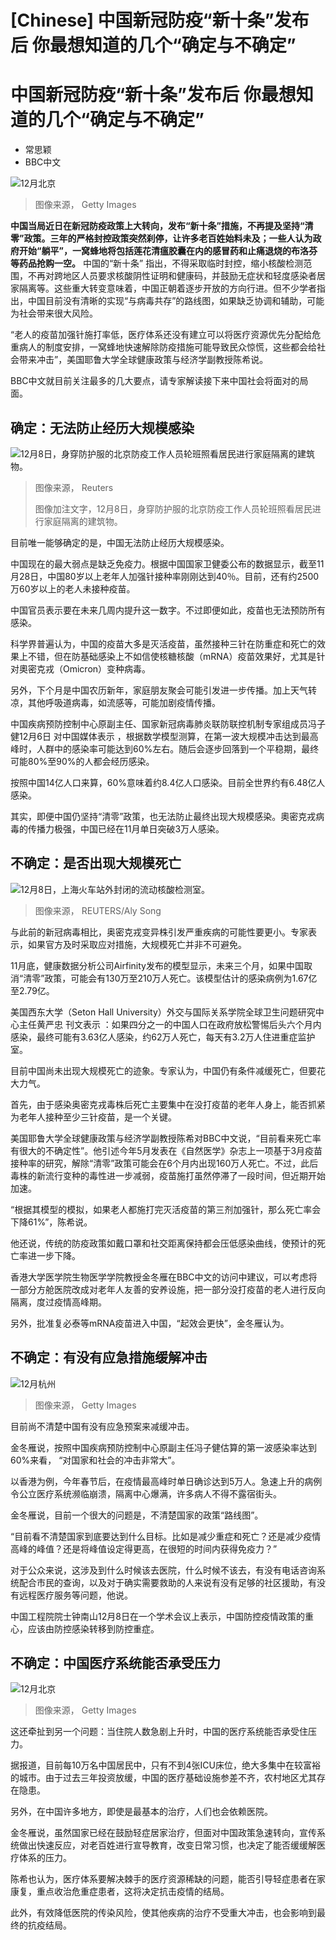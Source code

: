 # [Chinese] 中国新冠防疫“新十条”发布后 你最想知道的几个“确定与不确定”

#  中国新冠防疫“新十条”发布后 你最想知道的几个“确定与不确定”

  * 常思颖 
  * BBC中文 


![12月北京](_127938237_gettyimages-1447639354.jpg)

> 图像来源，  Getty Images

**中国当局近日在新冠防疫政策上大转向，发布“新十条”措施，不再提及坚持“清零”政策。三年的严格封控政策突然刹停，让许多老百姓始料未及；一些人认为政府开始“躺平”，一窝蜂地将包括莲花清瘟胶囊在内的感冒药和止痛退烧的布洛芬等药品抢购一空。**
 中国的“新十条”  指出，不得采取临时封控，缩小核酸检测范围，不再对跨地区人员要求核酸阴性证明和健康码，并鼓励无症状和轻度感染者居家隔离等。这些重大转变意味着，中国正朝着逐步开放的方向行进。但不少学者指出，中国目前没有清晰的实现“与病毒共存”的路线图，如果缺乏协调和辅助，可能为社会带来很大风险。

“老人的疫苗加强针施打率低，医疗体系还没有建立可以将医疗资源优先分配给危重病人的制度安排，一窝蜂地快速解除防疫措施可能导致民众惊慌，这些都会给社会带来冲击”，美国耶鲁大学全球健康政策与经济学副教授陈希说。

BBC中文就目前关注最多的几大要点，请专家解读接下来中国社会将面对的局面。

##  确定：无法防止经历大规模感染

![12月8日，身穿防护服的北京防疫工作人员轮班照看居民进行家庭隔离的建筑物。](_127938562_china_covid.jpg)

> 图像来源，  Reuters
>
> 图像加注文字，12月8日，身穿防护服的北京防疫工作人员轮班照看居民进行家庭隔离的建筑物。

目前唯一能够确定的是，中国无法防止经历大规模感染。

中国现在的最大弱点是缺乏免疫力。根据中国国家卫健委公布的数据显示，截至11月28日，中国80岁以上老年人加强针接种率刚刚达到40％。目前，还有约2500万60岁以上的老人未接种疫苗。

中国官员表示要在未来几周内提升这一数字。不过即便如此，疫苗也无法预防所有感染。

科学界普遍认为，中国的疫苗大多是灭活疫苗，虽然接种三针在防重症和死亡的效果上不错，但在防基础感染上不如信使核糖核酸（mRNA）疫苗效果好，尤其是针对奧密克戎（Omicron）变种病毒。

另外，下个月是中国农历新年，家庭朋友聚会可能引发进一步传播。加上天气转凉，其他呼吸道病毒，如流感等，可能加剧疫情传播。

中国疾病预防控制中心原副主任、国家新冠病毒肺炎联防联控机制专家组成员冯子健12月6日 对中国媒体表示  ，根据数学模型测算，在第一波大规模冲击达到最高峰时，人群中的感染率可能达到60%左右。随后会逐步回落到一个平稳期，最终可能80%至90%的人都会经历感染。

按照中国14亿人口来算，60%意味着约8.4亿人口感染。目前全世界约有6.48亿人感染。

其实，即便中国仍坚持“清零”政策，也无法防止最终出现大规模感染。奧密克戎病毒的传播力极强，中国已经在11月单日突破3万人感染。

##  不确定：是否出现大规模死亡

![12月8日，上海火车站外封闭的流动核酸检测室。](_127938233_da4a0a29c5abc2231efd5328b7e668566bc384bb-1.jpg)

> 图像来源，  REUTERS/Aly Song

与此前的新冠病毒相比，奥密克戎变异株引发严重疾病的可能性要更小。专家表示，如果官方及时采取应对措施，大规模死亡并非不可避免。

11月底，健康数据分析公司Airfinity发布的模型显示，未来三个月，如果中国取消“清零”政策，可能会有130万至210万人死亡。该模型估计的感染病例为1.67亿至2.79亿。

美国西东大学（Seton Hall University）外交与国际关系学院全球卫生问题研究中心主任黄严忠 刊文表示  ：如果四分之一的中国人口在政府放松警惕后头六个月内感染，最终可能有3.63亿人感染，约62万人死亡，每天有3.2万人住进重症监护室。

目前中国尚未出现大规模死亡的迹象。专家认为，中国仍有条件减缓死亡，但要花大力气。

首先，由于感染奥密克戎毒株后死亡主要集中在没打疫苗的老年人身上，能否抓紧为老年人接种至少三针疫苗，是一个关键。

美国耶鲁大学全球健康政策与经济学副教授陈希对BBC中文说，“目前看来死亡率有很大的不确定性”。他引述今年5月发表在《自然医学》杂志上一项基于3月疫苗接种率的研究，解除“清零”政策可能会在6个月内出现160万人死亡。不过，此后毒株的新流行变种的毒性进一步减弱，疫苗施打虽然停滞了一段时间，但近期开始加速。

“根据其模型的模拟，如果老人都施打完灭活疫苗的第三剂加强针，那么死亡率会下降61%”，陈希说。

他还说，传统的防疫政策如戴口罩和社交距离保持都会压低感染曲线，使预计的死亡率进一步下降。

香港大学医学院生物医学学院教授金冬雁在BBC中文的访问中建议，可以考虑将一部分方舱医院改成对老年人友善的安养设施，把一部分没打疫苗的老人进行反向隔离，度过疫情高峰期。

另外，批准复必泰等mRNA疫苗进入中国，“起效会更快”，金冬雁认为。

##  不确定：有没有应急措施缓解冲击

![12月杭州](_127938235_gettyimages-1447334260.jpg)

> 图像来源，  Getty Images

目前尚不清楚中国有没有应急预案来减缓冲击。

金冬雁说，按照中国疾病预防控制中心原副主任冯子健估算的第一波感染率达到60%来看， “对国家和社会的冲击非常大”。

以香港为例，今年春节后，在疫情最高峰时单日确诊达到5万人。急速上升的病例令公立医疗系统濒临崩溃，隔离中心爆满，许多病人不得不露宿街头。

金冬雁说，目前一个很大的问题是，不清楚国家的政策“路线图”。

“目前看不清楚国家到底要达到什么目标。比如是减少重症和死亡？还是减少疫情高峰的峰值？还是将峰值设定得更高，在很短的时间内获得免疫力？”

对于公众来说，这涉及到什么时候该去医院，什么时候不该去，有没有电话咨询系统配合市民的查询，以及对于确实需要救助的人来说有没有足够的社区援助，有没有远程医疗服务等问题，他说。

中国工程院院士钟南山12月8日在一个学术会议上表示，中国防控疫情政策的重心，应该由防控感染转移到防控重症。

##  不确定：中国医疗系统能否承受压力

![12月北京](_127938239_gettyimages-1447639291.jpg)

> 图像来源，  Getty Images

这还牵扯到另一个问题：当住院人数急剧上升时，中国的医疗系统能否承受住压力。

据报道，目前每10万名中国居民中，只有不到4张ICU床位，绝大多集中在较富裕的城市。由于过去三年投资放缓，中国的医疗基础设施参差不齐，农村地区尤其存在隐患。

另外，在中国许多地方，即使是最基本的治疗，人们也会依赖医院。

金冬雁说，虽然国家已经在鼓励轻症居家治疗，但面对中国政策急速转向，宣传系统做出快速反应，对老百姓进行宣导教育，改变日常习惯，也决定了能否缓缓解医疗体系的压力。

陈希也认为，医疗体系要解决棘手的医疗资源稀缺的问题，能否引导轻症患者在家康复，重点收治危重症患者，这将决定抗击疫情的结局。

此外，有效降低医院的传染风险，使其他疾病的治疗不受重大冲击，也会影响到最终的抗疫结局。


